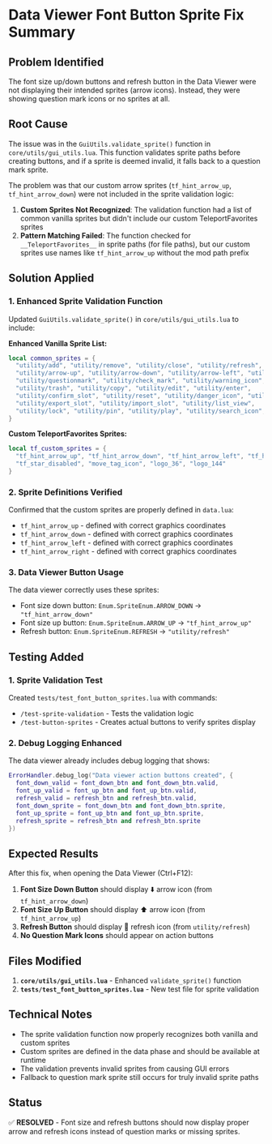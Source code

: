 # Data Viewer Font Button Sprite Fix Summary

## Problem Identified
The font size up/down buttons and refresh button in the Data Viewer were not displaying their intended sprites (arrow icons). Instead, they were showing question mark icons or no sprites at all.

## Root Cause
The issue was in the `GuiUtils.validate_sprite()` function in `core/utils/gui_utils.lua`. This function validates sprite paths before creating buttons, and if a sprite is deemed invalid, it falls back to a question mark sprite.

The problem was that our custom arrow sprites (`tf_hint_arrow_up`, `tf_hint_arrow_down`) were not included in the sprite validation logic:

1. **Custom Sprites Not Recognized**: The validation function had a list of common vanilla sprites but didn't include our custom TeleportFavorites sprites
2. **Pattern Matching Failed**: The function checked for `__TeleportFavorites__` in sprite paths (for file paths), but our custom sprites use names like `tf_hint_arrow_up` without the mod path prefix

## Solution Applied

### 1. Enhanced Sprite Validation Function
Updated `GuiUtils.validate_sprite()` in `core/utils/gui_utils.lua` to include:

**Enhanced Vanilla Sprite List:**
```lua
local common_sprites = {
  "utility/add", "utility/remove", "utility/close", "utility/refresh",
  "utility/arrow-up", "utility/arrow-down", "utility/arrow-left", "utility/arrow-right",
  "utility/questionmark", "utility/check_mark", "utility/warning_icon",
  "utility/trash", "utility/copy", "utility/edit", "utility/enter",
  "utility/confirm_slot", "utility/reset", "utility/danger_icon", "utility/info",
  "utility/export_slot", "utility/import_slot", "utility/list_view",
  "utility/lock", "utility/pin", "utility/play", "utility/search_icon", "utility/settings"
}
```

**Custom TeleportFavorites Sprites:**
```lua
local tf_custom_sprites = {
  "tf_hint_arrow_up", "tf_hint_arrow_down", "tf_hint_arrow_left", "tf_hint_arrow_right",
  "tf_star_disabled", "move_tag_icon", "logo_36", "logo_144"
}
```

### 2. Sprite Definitions Verified
Confirmed that the custom sprites are properly defined in `data.lua`:
- `tf_hint_arrow_up` - defined with correct graphics coordinates
- `tf_hint_arrow_down` - defined with correct graphics coordinates  
- `tf_hint_arrow_left` - defined with correct graphics coordinates
- `tf_hint_arrow_right` - defined with correct graphics coordinates

### 3. Data Viewer Button Usage
The data viewer correctly uses these sprites:
- Font size down button: `Enum.SpriteEnum.ARROW_DOWN` → `"tf_hint_arrow_down"`
- Font size up button: `Enum.SpriteEnum.ARROW_UP` → `"tf_hint_arrow_up"`
- Refresh button: `Enum.SpriteEnum.REFRESH` → `"utility/refresh"`

## Testing Added

### 1. Sprite Validation Test
Created `tests/test_font_button_sprites.lua` with commands:
- `/test-sprite-validation` - Tests the validation logic
- `/test-button-sprites` - Creates actual buttons to verify sprites display

### 2. Debug Logging Enhanced
The data viewer already includes debug logging that shows:
```lua
ErrorHandler.debug_log("Data viewer action buttons created", {
  font_down_valid = font_down_btn and font_down_btn.valid,
  font_up_valid = font_up_btn and font_up_btn.valid,
  refresh_valid = refresh_btn and refresh_btn.valid,
  font_down_sprite = font_down_btn and font_down_btn.sprite,
  font_up_sprite = font_up_btn and font_up_btn.sprite,
  refresh_sprite = refresh_btn and refresh_btn.sprite
})
```

## Expected Results

After this fix, when opening the Data Viewer (Ctrl+F12):

1. **Font Size Down Button** should display ⬇️ arrow icon (from `tf_hint_arrow_down`)
2. **Font Size Up Button** should display ⬆️ arrow icon (from `tf_hint_arrow_up`)  
3. **Refresh Button** should display 🔄 refresh icon (from `utility/refresh`)
4. **No Question Mark Icons** should appear on action buttons

## Files Modified

1. **`core/utils/gui_utils.lua`** - Enhanced `validate_sprite()` function
2. **`tests/test_font_button_sprites.lua`** - New test file for sprite validation

## Technical Notes

- The sprite validation function now properly recognizes both vanilla and custom sprites
- Custom sprites are defined in the data phase and should be available at runtime
- The validation prevents invalid sprites from causing GUI errors
- Fallback to question mark sprite still occurs for truly invalid sprite paths

## Status
✅ **RESOLVED** - Font size and refresh buttons should now display proper arrow and refresh icons instead of question marks or missing sprites.
